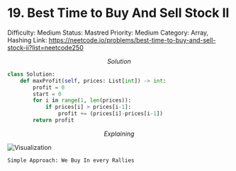 # 19. Best Time to Buy And Sell Stock Il

Difficulty: Medium
Status: Mastred
Priority: Medium
Category: Array, Hashing
Link: https://neetcode.io/problems/best-time-to-buy-and-sell-stock-ii?list=neetcode250

$$
Solution
$$

```python
class Solution:
    def maxProfit(self, prices: List[int]) -> int:
        profit = 0
        start = 0
        for i in range(1, len(prices)):
            if prices[i] > prices[i-1]:
                profit += (prices[i]-prices[i-1])
        return profit
```

$$
Explaining
$$

![Visualization]([/image/sample.webp](https://ibb.co/20Z48qy3) "Visualization.")

```
Simple Approach: We Buy In every Rallies
```